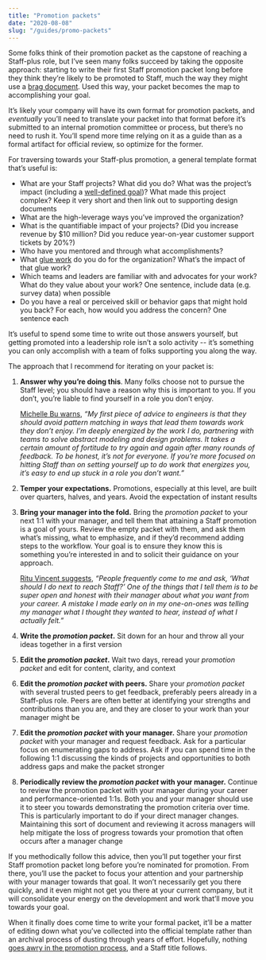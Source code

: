 ```yaml
---
title: "Promotion packets"
date: "2020-08-08"
slug: "/guides/promo-packets"
---
```



Some folks think of their promotion packet as the capstone of reaching a Staff-plus role, but I’ve seen many folks succeed by taking the opposite approach: starting to write their first Staff promotion packet long before they think they’re likely to be promoted to Staff, much the way they might use a [brag document](https://jvns.ca/blog/brag-documents/). Used this way, your packet becomes the map to accomplishing your goal.

It’s likely your company will have its own format for promotion packets, and _eventually_ you’ll need to translate your packet into that format before it’s submitted to an internal promotion committee or process, but there’s no need to rush it. You’ll spend more time relying on it as a guide than as a formal artifact for official review, so optimize for the former.

For traversing towards your Staff-plus promotion, a general template format that’s useful is:

* What are your Staff projects? What did you do? What was the project’s impact (including a [well-defined goal](https://lethain.com/goals-and-baselines/))? What made this project complex? Keep it very short and then link out to supporting design documents
* What are the high-leverage ways you’ve improved the organization?
* What is the quantifiable impact of your projects? (Did you increase revenue by $10 million? Did you reduce year-on-year customer support tickets by 20%?)
* Who have you mentored and through what accomplishments?
* What [glue work](https://www.slideshare.net/TanyaReilly/being-glue) do you do for the organization? What’s the impact of that glue work?
* Which teams and leaders are familiar with and advocates for your work? What do they value about your work? One sentence, include data (e.g. survey data) when possible
* Do you have a real or perceived skill or behavior gaps that might hold you back? For each, how would you address the concern? One sentence each

It’s useful to spend some time to write out those answers yourself, but getting promoted into a leadership role isn’t a solo activity -- it’s something you can only accomplish with a team of folks supporting you along the way.

The approach that I recommend for iterating on your packet is:

1. **Answer why you’re doing this**. Many folks choose not to pursue the Staff level; you should have a reason why this is important to you. If you don’t, you’re liable to find yourself in a role you don’t enjoy.
    
    [Michelle Bu warns](https://staffeng.com/stories/michelle-bu),
    _“My first piece of advice to engineers is that they should avoid pattern matching in ways that lead them towards work they don’t enjoy. I’m deeply energized by the work I do, partnering with teams to solve abstract modeling and design problems. It takes a certain amount of fortitude to try again and again after many rounds of feedback. To be honest, it’s not for everyone. If you’re more focused on hitting Staff than on setting yourself up to do work that energizes you, it’s easy to end up stuck in a role you don’t want.”_
    
2. **Temper your expectations.** Promotions, especially at this level, are built over quarters, halves, and years. Avoid the expectation of instant results
3. **Bring your manager into the fold.** Bring the _promotion packet_ to your next 1:1 with your manager, and tell them that attaining a Staff promotion is a goal of yours. Review the empty packet with them, and ask them what’s missing, what to emphasize, and if they’d recommend adding steps to the workflow. Your goal is to ensure they know this is something you’re interested in and to solicit their guidance on your approach.
    
    [Ritu Vincent suggests](https://staffeng.com/stories/ritu-vincent),
    _“People frequently come to me and ask, ‘What should I do next to reach Staff?’ One of the things that I tell them is to be super open and honest with their manager about what you want from your career. A mistake I made early on in my one-on-ones was telling my manager what I thought they wanted to hear, instead of what I actually felt.”_
    
4. **Write the _promotion packet_.** Sit down for an hour and throw all your ideas together in a first version
5. **Edit the _promotion packet_.** Wait two days, reread your _promotion packet_ and edit for content, clarity, and context
6. **Edit the _promotion packet_ with peers.** Share your _promotion packet_ with several trusted peers to get feedback, preferably peers already in a Staff-plus role. Peers are often better at identifying your strengths and contributions than you are, and they are closer to your work than your manager might be
7. **Edit the _promotion packet_ with your manager.** Share your _promotion packet_ with your manager and request feedback. Ask for a particular focus on enumerating gaps to address. Ask if you can spend time in the following 1:1 discussing the kinds of projects and opportunities to both address gaps and make the packet stronger
8. **Periodically review the _promotion packet_ with your manager.** Continue to review the promotion packet with your manager during your career and performance-oriented 1:1s. Both you and your manager should use it to steer you towards demonstrating the promotion criteria over time. This is particularly important to do if your direct manager changes. Maintaining this sort of document and reviewing it across managers will help mitigate the loss of progress towards your promotion that often occurs after a manager change

If you methodically follow this advice, then you’ll put together your first Staff promotion packet long before you’re nominated for promotion. From there, you’ll use the packet to focus your attention and your partnership with your manager towards that goal. It won’t necessarily get you there quickly, and it even might not get you there at your current company, but it will consolidate your energy on the development and work that’ll move you towards your goal.

When it finally does come time to write your formal packet, it’ll be a matter of editing down what you’ve collected into the official template rather than an archival process of dusting through years of effort. Hopefully, nothing [goes awry in the promotion process](http://lethain.com/promo-pathologies/), and a Staff title follows.
